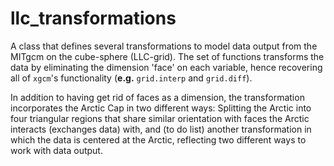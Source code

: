 # llc_transformations

A class that defines several transformations to model data output from the MITgcm on the cube-sphere (LLC-grid). The set of functions transforms the data by eliminating the dimension 'face' on each variable, hence recovering all of ```xgcm```'s functionality (__e.g.__ ``grid.interp`` and ``grid.diff``). 

In addition to having get rid of faces as a dimension, the transformation incorporates the Arctic Cap in two different ways: Splitting the Arctic into four triangular regions that share similar orientation with faces the Arctic interacts (exchanges data) with, and (to do list) another transformation in which the data is centered at the Arctic, reflecting two different ways to work with data output.
